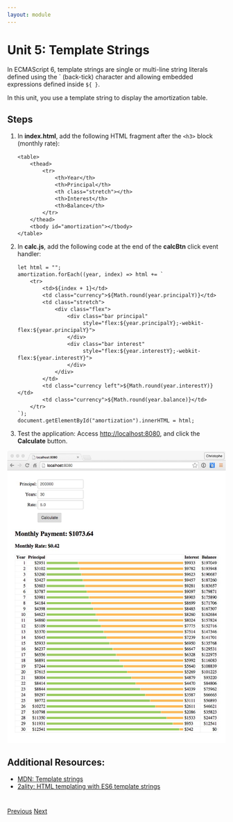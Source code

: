 ```yaml
---
layout: module
---
```

# Unit 5: Template Strings

In ECMAScript 6, template strings are single or multi-line string literals defined using the \` (back-tick) character and allowing embedded expressions defined inside ```${ }```. 

In this unit, you use a template string to display the amortization table.

## Steps
	 
1. In **index.html**, add the following HTML fragment after the ```<h3>``` block (monthly rate):
 
    ```
    <table>
        <thead>
        	<tr>
				<th>Year</th>
				<th>Principal</th>
				<th class="stretch"></th>
				<th>Interest</th>
				<th>Balance</th>
        	</tr>
        </thead>
        <tbody id="amortization"></tbody>
    </table>
    ```
 
1. In **calc.js**, add the following code at the end of the **calcBtn** click event handler:  	 

    ```
	let html = "";
	amortization.forEach((year, index) => html += `
		<tr>
			<td>${index + 1}</td>
			<td class="currency">${Math.round(year.principalY)}</td> 
			<td class="stretch">
				<div class="flex">
					<div class="bar principal" 
						 style="flex:${year.principalY};-webkit-flex:${year.principalY}">
					</div>
					<div class="bar interest" 
						 style="flex:${year.interestY};-webkit-flex:${year.interestY}">
					</div>
				</div>
			</td>
			<td class="currency left">${Math.round(year.interestY)}</td> 
			<td class="currency">${Math.round(year.balance)}</td>
		</tr>
	`);
	document.getElementById("amortization").innerHTML = html;
	```
	
1. Test the application: Access [http://localhost:8080](http://localhost:8080), and click the **Calculate** button.

![](images/unit05.jpg)


## Additional Resources:

- [MDN: Template strings](https://developer.mozilla.org/en-US/docs/Web/JavaScript/Reference/template_strings)
- [2ality: HTML templating with ES6 template strings](http://www.2ality.com/2015/01/template-strings-html.html)

<div class="row" style="margin-top:40px;">
<div class="col-sm-12">
<a href="ecmascript-arrow-functions.html" class="btn btn-default"><i class="glyphicon glyphicon-chevron-left"></i> Previous</a>
<a href="ecmascript-modules.html" class="btn btn-default pull-right">Next <i class="glyphicon glyphicon-chevron-right"></i></a>
</div>
</div>

